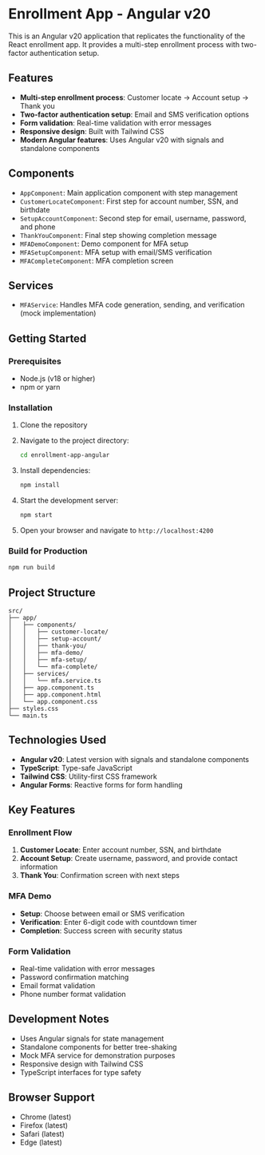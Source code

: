 # Enrollment App - Angular v20

This is an Angular v20 application that replicates the functionality of the React enrollment app. It provides a multi-step enrollment process with two-factor authentication setup.

## Features

- **Multi-step enrollment process**: Customer locate → Account setup → Thank you
- **Two-factor authentication setup**: Email and SMS verification options
- **Form validation**: Real-time validation with error messages
- **Responsive design**: Built with Tailwind CSS
- **Modern Angular features**: Uses Angular v20 with signals and standalone components

## Components

- `AppComponent`: Main application component with step management
- `CustomerLocateComponent`: First step for account number, SSN, and birthdate
- `SetupAccountComponent`: Second step for email, username, password, and phone
- `ThankYouComponent`: Final step showing completion message
- `MFADemoComponent`: Demo component for MFA setup
- `MFASetupComponent`: MFA setup with email/SMS verification
- `MFACompleteComponent`: MFA completion screen

## Services

- `MFAService`: Handles MFA code generation, sending, and verification (mock implementation)

## Getting Started

### Prerequisites

- Node.js (v18 or higher)
- npm or yarn

### Installation

1. Clone the repository
2. Navigate to the project directory:
   ```bash
   cd enrollment-app-angular
   ```

3. Install dependencies:
   ```bash
   npm install
   ```

4. Start the development server:
   ```bash
   npm start
   ```

5. Open your browser and navigate to `http://localhost:4200`

### Build for Production

```bash
npm run build
```

## Project Structure

```
src/
├── app/
│   ├── components/
│   │   ├── customer-locate/
│   │   ├── setup-account/
│   │   ├── thank-you/
│   │   ├── mfa-demo/
│   │   ├── mfa-setup/
│   │   └── mfa-complete/
│   ├── services/
│   │   └── mfa.service.ts
│   ├── app.component.ts
│   ├── app.component.html
│   └── app.component.css
├── styles.css
└── main.ts
```

## Technologies Used

- **Angular v20**: Latest version with signals and standalone components
- **TypeScript**: Type-safe JavaScript
- **Tailwind CSS**: Utility-first CSS framework
- **Angular Forms**: Reactive forms for form handling

## Key Features

### Enrollment Flow
1. **Customer Locate**: Enter account number, SSN, and birthdate
2. **Account Setup**: Create username, password, and provide contact information
3. **Thank You**: Confirmation screen with next steps

### MFA Demo
- **Setup**: Choose between email or SMS verification
- **Verification**: Enter 6-digit code with countdown timer
- **Completion**: Success screen with security status

### Form Validation
- Real-time validation with error messages
- Password confirmation matching
- Email format validation
- Phone number format validation

## Development Notes

- Uses Angular signals for state management
- Standalone components for better tree-shaking
- Mock MFA service for demonstration purposes
- Responsive design with Tailwind CSS
- TypeScript interfaces for type safety

## Browser Support

- Chrome (latest)
- Firefox (latest)
- Safari (latest)
- Edge (latest)
